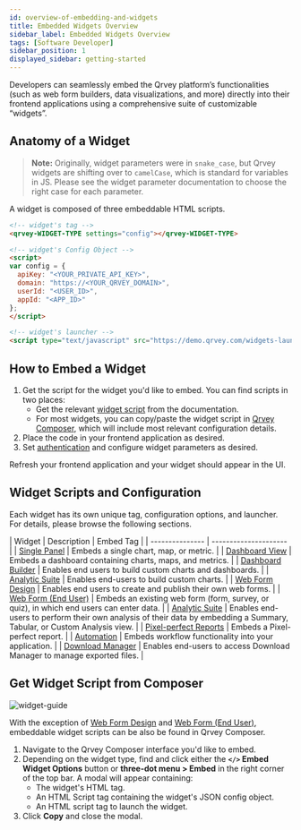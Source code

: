 ```yaml
---
id: overview-of-embedding-and-widgets
title: Embedded Widgets Overview
sidebar_label: Embedded Widgets Overview
tags: [Software Developer]
sidebar_position: 1
displayed_sidebar: getting-started
---
```


Developers can seamlessly embed the Qrvey platform’s functionalities (such as web form builders, data visualizations, and more) directly into their frontend applications using a comprehensive suite of customizable “widgets”.


## Anatomy of a Widget

> **Note:** Originally, widget parameters were in `snake_case`, but Qrvey widgets are shifting over to `camelCase`, which is standard for variables in JS. Please see the widget parameter documentation to choose the right case for each parameter.

A widget is composed of three embeddable HTML scripts.

```html
<!-- widget's tag -->
<qrvey-WIDGET-TYPE settings="config"></qrvey-WIDGET-TYPE>

<!-- widget's Config Object -->
<script>
var config = {
  apiKey: "<YOUR_PRIVATE_API_KEY>",
  domain: "https://<YOUR_QRVEY_DOMAIN>",
  userId: "<USER_ID>",
  appId: "<APP_ID>"
};
</script>

<!-- widget's launcher -->
<script type="text/javascript" src="https://demo.qrvey.com/widgets-launcher/app.js"></script>
```

## How to Embed a Widget

1. Get the script for the widget you'd like to embed. You can find scripts in two places:
   - Get the relevant [widget script](#widget-scripts-and-configuration) from the documentation.
   - For most widgets, you can copy/paste the widget script in [Qrvey Composer](#get-widget-script-from-composer), which will include most relevant configuration details.
4. Place the code in your frontend application as desired.
5. Set [authentication](./embedding-widgets-security-token.md) and configure widget parameters as desired.

Refresh your frontend application and your widget should appear in the UI.

## Widget Scripts and Configuration

Each widget has its own unique tag, configuration options, and launcher. For details, please browse the following sections.

|  Widget | Description | Embed Tag |
| --------------- | --------------------- | 
| [Single Panel](../04-Embedding%20Qrvey%20Widgets/05-Widgets/single-panel.md) | Embeds a single chart, map, or metric. | 
| [Dashboard View](../04-Embedding%20Qrvey%20Widgets/05-Widgets/dashboard-view.md) | Embeds a dashboard containing charts, maps, and metrics. |
| [Dashboard Builder](../04-Embedding%20Qrvey%20Widgets/05-Widgets/dashboard-builder.md) | Enables end users to build custom charts and dashboards. | 
| [Analytic Suite](../04-Embedding%20Qrvey%20Widgets/05-Widgets/analytic-suite.md) | Enables end-users to build custom charts. |
| [Web Form Design](../04-Embedding%20Qrvey%20Widgets/05-Widgets/web-forms.md) | Enables end users to create and publish their own web forms. | 
| [Web Form (End User)](../04-Embedding%20Qrvey%20Widgets/05-Widgets/web-form-end-user.md) | Embeds an existing web form (form, survey, or quiz), in which end users can enter data. | 
| [Analytic Suite](../04-Embedding%20Qrvey%20Widgets/05-Widgets/analytic-suite.md) | Enables end-users to perform their own analysis of their data by embedding a Summary, Tabular, or Custom Analysis view. | 
| [Pixel-perfect Reports](../04-Embedding%20Qrvey%20Widgets/05-Widgets/pixel-perfect-reports.md) | Embeds a Pixel-perfect report. |
| [Automation](../04-Embedding%20Qrvey%20Widgets/05-Widgets/automation-widget.md) | Embeds workflow functionality into your application. |
| [Download Manager](../04-Embedding%20Qrvey%20Widgets/05-Widgets/download-manager.md) | Enables end-users to access Download Manager to manage exported files. |


## Get Widget Script from Composer

![widget-guide](https://s3.amazonaws.com/cdn.qrvey.com/documentation_assets/embedding/widgets/widget-intro.png#thumbnail-60)

With the exception of [Web Form Design](../04-Embedding%20Qrvey%20Widgets/05-Widgets/web-forms.md) and [Web Form (End User)](../04-Embedding%20Qrvey%20Widgets/05-Widgets/web-form-end-user.md), embeddable widget scripts can be also be found in Qrvey Composer.

1. Navigate to the Qrvey Composer interface you'd like to embed.
2. Depending on the widget type, find and click either the **`</>` Embed Widget Options** button or **three-dot menu > Embed** in the right corner of the top bar.
    A modal will appear containing:
    - The widget's HTML tag.
    - An HTML Script tag containing the widget's JSON config object.
    - An HTML script tag to launch the widget.
3. Click **Copy** and close the modal.


